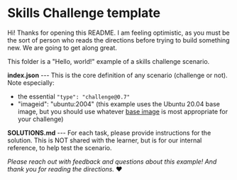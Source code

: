 # Skills Challenge template

Hi! Thanks for opening this README. I am feeling optimistic, as you must be the sort of person who reads the directions before trying to build something new. We are going to get along great.

This folder is a "Hello, world!" example of a skills challenge scenario.

**index.json** --- This is the core definition of any scenario (challenge or not). Note especially:

- the essential `"type": "challenge@0.7"`
- "imageid": "ubuntu:2004" (this example uses the Ubuntu 20.04 base image, but you should use whatever [base image](https://www.katacoda.community/environments.html) is most appropriate for your challenge)

**SOLUTIONS.md** --- For each task, please provide instructions for the solution. This is NOT shared with the learner, but is for our internal reference, to help test the scenario.


_Please reach out with feedback and questions about this example! And thank you for reading the directions._ ♥️


